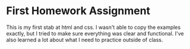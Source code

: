 # First Homework Assignment

This is my first stab at html and css. I wasn't able to copy the examples exactly, but I tried to make sure everything was clear and functional. I've also learned a lot about what I need to practice outside of class.